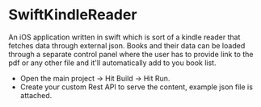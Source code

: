 # SwiftKindleReader
An iOS application written in swift which is sort of a kindle reader that fetches data through external json. Books and their data can be loaded through a separate control panel where the user has to provide link to the pdf or any other file and it'll automatically add to you book list. 

- Open the main project -> Hit Build -> Hit Run. 
- Create your custom Rest API to serve the content, example json file is attached. 
